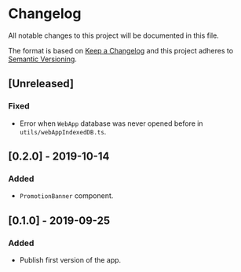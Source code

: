 # Changelog

All notable changes to this project will be documented in this file.

The format is based on [Keep a Changelog](http://keepachangelog.com/en/1.0.0/)
and this project adheres to [Semantic Versioning](http://semver.org/spec/v2.0.0.html).

## [Unreleased]

### Fixed
- Error when `WebApp` database was never opened before in `utils/webAppIndexedDB.ts`.

## [0.2.0] - 2019-10-14
### Added
- `PromotionBanner` component.

## [0.1.0] - 2019-09-25
### Added
- Publish first version of the app.
